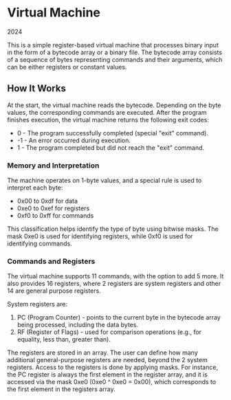 # Virtual Machine

2024

This is a simple register-based virtual machine that processes binary input in the form of a bytecode array or a binary file. The bytecode array consists of a sequence of bytes representing commands and their arguments, which can be either registers or constant values.

## How It Works

At the start, the virtual machine reads the bytecode. Depending on the byte values, the corresponding commands are executed. After the program finishes execution, the virtual machine returns the following exit codes:

- 0  - The program successfully completed (special "exit" command).
- -1 - An error occurred during execution.
- 1  - The program completed but did not reach the "exit" command.

### Memory and Interpretation
The machine operates on 1-byte values, and a special rule is used to interpret each byte:

- 0x00 to 0xdf for data
- 0xe0 to 0xef for registers
- 0xf0 to 0xff for commands

This classification helps identify the type of byte using bitwise masks. The mask 0xe0 is used for identifying registers, while 0xf0 is used for identifying commands.

### Commands and Registers

The virtual machine supports 11 commands, with the option to add 5 more.
It also provides 16 registers, where 2 registers are system registers and other 14 are general purpose registers.

System registers are:
1. PC (Program Counter) - points to the current byte in the bytecode array being processed, including the data bytes.
2. RF (Register of Flags) - used for comparison operations (e.g., for equality, less than, greater than).

The registers are stored in an array. The user can define how many additional general-purpose registers are needed, beyond the 2 system registers. Access to the registers is done by applying masks. For instance, the PC register is always the first element in the register array, and it is accessed via the mask 0xe0 (0xe0 ^ 0xe0 = 0x00), which corresponds to the first element in the registers array.
